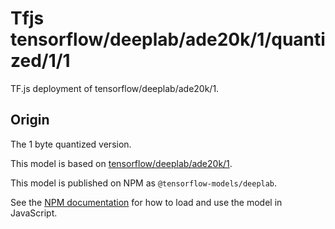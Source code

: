 # Tfjs tensorflow/deeplab/ade20k/1/quantized/1/1
TF.js deployment of tensorflow/deeplab/ade20k/1.

<!-- parent-model: tensorflow/deeplab/ade20k/1 -->

## Origin
The 1 byte quantized version.

This model is based on [tensorflow/deeplab/ade20k/1](https://tfhub.dev/tensorflow/deeplab/ade20k/1).

This model is published on NPM as `@tensorflow-models/deeplab`.

See the [NPM documentation](https://www.npmjs.com/package/@tensorflow-models/deeplab)
for how to load and use the model in JavaScript.
